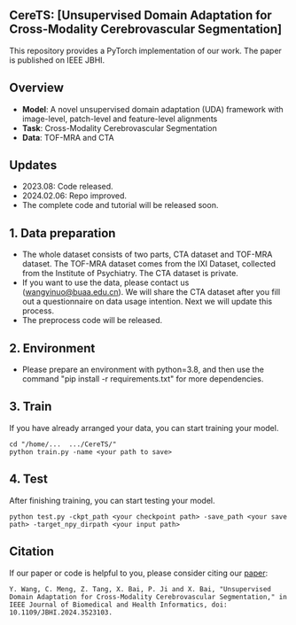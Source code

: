 ## CereTS: [Unsupervised Domain Adaptation for Cross-Modality Cerebrovascular Segmentation]
This repository provides a PyTorch implementation of our work. The paper is published on IEEE JBHI.

## Overview
- **Model**: A novel unsupervised domain adaptation (UDA) framework with image-level, patch-level and feature-level alignments
- **Task**: Cross-Modality Cerebrovascular Segmentation
- **Data**: TOF-MRA and CTA

## Updates

- 2023.08: Code released.
- 2024.02.06: Repo improved.
- The complete code and tutorial will be released soon.

## 1. Data preparation
 - The whole dataset consists of two parts, CTA dataset and TOF-MRA dataset. The TOF-MRA dataset comes from the IXI Dataset, collected from the Institute of Psychiatry. The CTA dataset is private.
 - If you want to use the data, please contact us (wangyinuo@buaa.edu.cn). We will share the CTA dataset after you fill out a questionnaire on data usage intention. Next we will update this process.
 - The preprocess code will be released.

## 2. Environment
 - Please prepare an environment with python=3.8, and then use the command "pip install -r requirements.txt" for more dependencies. 

## 3. Train
If you have already arranged your data, you can start training your model.
```
cd "/home/...  .../CereTS/"
python train.py -name <your path to save>
```

## 4. Test
After finishing training, you can start testing your model.
```
python test.py -ckpt_path <your checkpoint path> -save_path <your save path> -target_npy_dirpath <your input path>
```

## Citation
If our paper or code is helpful to you, please consider citing our [paper](https://ieeexplore.ieee.org/abstract/document/10816501):
```
Y. Wang, C. Meng, Z. Tang, X. Bai, P. Ji and X. Bai, "Unsupervised Domain Adaptation for Cross-Modality Cerebrovascular Segmentation," in IEEE Journal of Biomedical and Health Informatics, doi: 10.1109/JBHI.2024.3523103.
```
